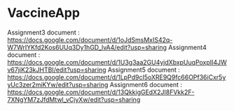 # VaccineApp
Assignment3 document : https://docs.google.com/document/d/1oJdSmsMxIS42q-W7WrIYKfd2Kos6UUq3Dy1hGD_lvA4/edit?usp=sharing
Assignment4 document : https://docs.google.com/document/d/1U3g3aa2GU4yjdXbxpUuqPoxpII4JWv67jiK23kJHTBI/edit?usp=sharing
Assignment5 document : https://docs.google.com/document/d/1LpPd9cI5oXRE9Q9fc66OPf36iCxr5yyUc3zer2miKYw/edit?usp=sharing
Assignment6 document : https://docs.google.com/document/d/13QkkigGEdX2JI8FVkk2F-7XNgYM7zJfdMtwl_vCjyXw/edit?usp=sharing
